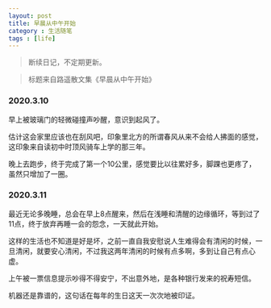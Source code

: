 ```yaml
---
layout: post
title: 早晨从中午开始
category : 生活随笔
tags : [life]
---
```


>断续日记，不定期更新。

>标题来自路遥散文集《早晨从中午开始》


### 2020.3.10

早上被玻璃门的轻微碰撞声吵醒，意识到起风了。

估计这会家里应该也在刮风吧，印象里北方的所谓春风从来不会给人拂面的感觉，这印象来自读初中时顶风骑车上学的那三年。

晚上去跑步，终于完成了第一个10公里，感觉要比以往累好多，脚踝也更疼了，虽然只增加了一圈。

### 2020.3.11

最近无论多晚睡，总会在早上8点醒来，然后在浅睡和清醒的边缘循环，等到过了11点，终于放弃再睡一会的怨念，一天就此开始。

这样的生活也不知道是好是坏，之前一直自我安慰说人生难得会有清闲的时候，一旦清闲，就要安心清闲，不过我这两年清闲的时候有点多啊，多到让自己有点心虚。

上午被一票信息提示吵得不得安宁，不出意外地，是各种银行发来的祝寿短信。

机器还是靠谱的，这句话在每年的生日这天一次次地被印证。
